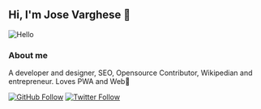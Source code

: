## Hi, I'm Jose Varghese 👋

![Hello](https://media.giphy.com/media/w8f9g2x44aGI/giphy.gif)

### About me
A developer and designer, SEO, Opensource Contributor, Wikipedian and entrepreneur. Loves PWA and Web🥰

[![GitHub Follow](https://img.shields.io/github/followers/JoseVarghese?label=Follow&style=social)](https://github.com/josevarghese/)
[![Twitter Follow](https://img.shields.io/twitter/follow/IamJoseVarghese?style=social)](https://twitter.com/IamJoseVarghese)
